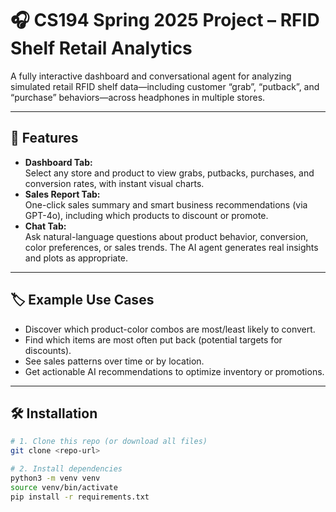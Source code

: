 # 🎧 CS194 Spring 2025 Project – RFID Shelf Retail Analytics

A fully interactive dashboard and conversational agent for analyzing simulated retail RFID shelf data—including customer “grab”, “putback”, and “purchase” behaviors—across headphones in multiple stores.

---

## 🚀 Features

- **Dashboard Tab:**  
  Select any store and product to view grabs, putbacks, purchases, and conversion rates, with instant visual charts.
- **Sales Report Tab:**  
  One-click sales summary and smart business recommendations (via GPT-4o), including which products to discount or promote.
- **Chat Tab:**  
  Ask natural-language questions about product behavior, conversion, color preferences, or sales trends. The AI agent generates real insights and plots as appropriate.

---

## 🏷️ Example Use Cases

- Discover which product-color combos are most/least likely to convert.
- Find which items are most often put back (potential targets for discounts).
- See sales patterns over time or by location.
- Get actionable AI recommendations to optimize inventory or promotions.

---

## 🛠️ Installation

```bash
# 1. Clone this repo (or download all files)
git clone <repo-url>

# 2. Install dependencies
python3 -m venv venv
source venv/bin/activate
pip install -r requirements.txt
